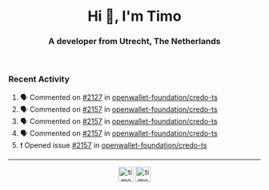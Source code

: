 <h1 align="center">Hi 👋, I'm Timo</h1>
<h3 align="center">A developer from Utrecht, The Netherlands</h3>
<br/>
<!-- https://github.com/rahuldkjain/github-profile-readme-generator --!>

<!--  <p align="left"><img src="https://github-readme-stats.vercel.app/api?username=timoglastra&show_icons=true&count_private=true&" alt="timoglastra" /></p> --!>

<!--
Github language stats
<p align="left"><img src="https://github-readme-stats.vercel.app/api/top-langs/?username=timoglastra&layout=compact" alt="timoglastra" /><p>
-->

<!-- Codestats language stats -->
<!-- <p align="left"><img src="https://codestats-readme.vercel.app/api/top-langs/?username=timoglastra&layout=compact&language_count=12" alt="timoglastra" /><p>    --!>
  
<h3>Recent Activity</h3>

<!--START_SECTION:activity-->
1. 🗣 Commented on [#2127](https://github.com/openwallet-foundation/credo-ts/pull/2127#issuecomment-2615380977) in [openwallet-foundation/credo-ts](https://github.com/openwallet-foundation/credo-ts)
2. 🗣 Commented on [#2157](https://github.com/openwallet-foundation/credo-ts/issues/2157#issuecomment-2615376356) in [openwallet-foundation/credo-ts](https://github.com/openwallet-foundation/credo-ts)
3. 🗣 Commented on [#2157](https://github.com/openwallet-foundation/credo-ts/issues/2157#issuecomment-2615220478) in [openwallet-foundation/credo-ts](https://github.com/openwallet-foundation/credo-ts)
4. 🗣 Commented on [#2157](https://github.com/openwallet-foundation/credo-ts/issues/2157#issuecomment-2615215453) in [openwallet-foundation/credo-ts](https://github.com/openwallet-foundation/credo-ts)
5. ❗ Opened issue [#2157](https://github.com/openwallet-foundation/credo-ts/issues/2157) in [openwallet-foundation/credo-ts](https://github.com/openwallet-foundation/credo-ts)
<!--END_SECTION:activity-->

---

<p align="center">
<a href="https://twitter.com/timoglastra" target="blank"><img align="center" src="https://cdn.jsdelivr.net/npm/simple-icons@3.0.1/icons/twitter.svg" alt="timoglastra" height="30" width="30" /></a>
<a href="https://linkedin.com/in/timoglastra" target="blank"><img align="center" src="https://cdn.jsdelivr.net/npm/simple-icons@3.0.1/icons/linkedin.svg" alt="timoglastra" height="30" width="30" /></a>
</p>



